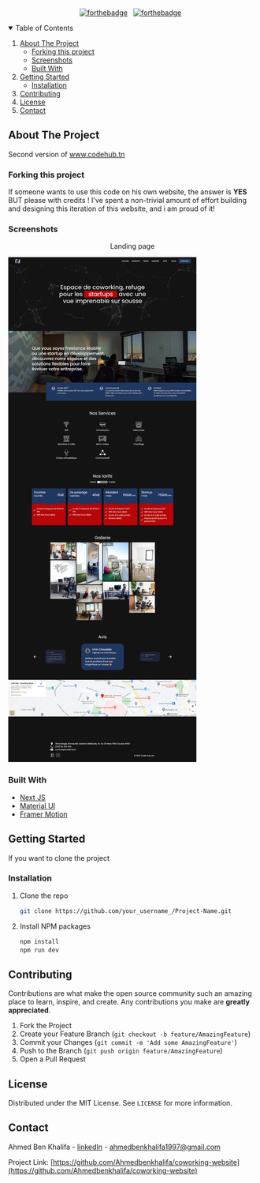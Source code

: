 <!-- PROJECT PREVIEW -->
<br />
<center>

[![forthebadge](https://forthebadge.com/images/badges/built-with-love.svg)](https://forthebadge.com) &nbsp;
[![forthebadge](https://forthebadge.com/images/badges/open-source.svg)](https://forthebadge.com) &nbsp;

</center>

<!-- TABLE OF CONTENTS -->
<details open="open">
  <summary>Table of Contents</summary>
  <ol>
    <li>
      <a href="#about-the-project">About The Project</a>
      <ul>
        <li><a href="#built-with">Forking this project</a></li>
        <li><a href="#built-with">Screenshots</a></li>
        <li><a href="#built-with">Built With</a></li>
      </ul>
    </li>
    <li>
      <a href="#getting-started">Getting Started</a>
      <ul>
        <li><a href="#installation">Installation</a></li>
      </ul>
    </li>
    <li><a href="#contributing">Contributing</a></li>
    <li><a href="#license">License</a></li>
    <li><a href="#contact">Contact</a></li>
  </ol>
</details>

<!-- ABOUT THE PROJECT -->

## About The Project

Second version of <a href="https://www.codehub.tn" target="_blank">www.codehub.tn</a>

### Forking this project

If someone wants to use this code on his own website, the answer is **YES** BUT please with credits !
I've spent a non-trivial amount of effort building and designing this iteration of this website, and i am proud of it!

### Screenshots

<p align="center">
  <p align="center">Landing page</p>
  <img src="screenshots/main.jpg" alt="landing page">
</p>

### Built With

- [Next JS](https://nextjs.org/)
- [Material UI](https://material-ui.com/)
- [Framer Motion](https://www.framer.com/motion/)

<!-- GETTING STARTED -->

## Getting Started

If you want to clone the project

### Installation

1. Clone the repo
   ```sh
   git clone https://github.com/your_username_/Project-Name.git
   ```
2. Install NPM packages
   ```sh
   npm install
   npm run dev
   ```

<!-- CONTRIBUTING -->

## Contributing

Contributions are what make the open source community such an amazing place to learn, inspire, and create. Any contributions you make are **greatly appreciated**.

1. Fork the Project
2. Create your Feature Branch (`git checkout -b feature/AmazingFeature`)
3. Commit your Changes (`git commit -m 'Add some AmazingFeature'`)
4. Push to the Branch (`git push origin feature/AmazingFeature`)
5. Open a Pull Request

<!-- LICENSE -->

## License

Distributed under the MIT License. See `LICENSE` for more information.

<!-- CONTACT -->

## Contact

Ahmed Ben Khalifa - [linkedIn](https://www.linkedin.com/in/ben-khalifa-ahmed/) - ahmedbenkhalifa1997@gmail.com

Project Link: [https://github.com/Ahmedbenkhalifa/coworking-website](https://github.com/Ahmedbenkhalifa/coworking-website)
